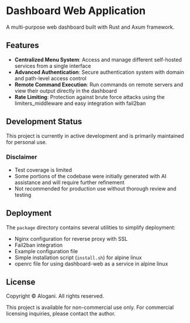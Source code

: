 # Dashboard Web Application

A multi-purpose web dashboard built with Rust and Axum framework.

## Features

- **Centralized Menu System**: Access and manage different self-hosted services from a single interface
- **Advanced Authentication**: Secure authentication system with domain and path-level access control
- **Remote Command Execution**: Run commands on remote servers and view their output directly in the dashboard
- **Rate Limiting**: Protection against brute force attacks using the limiters_middleware and easy integration with fail2ban

## Development Status

This project is currently in active development and is primarily maintained for personal use.

### Disclaimer

- Test coverage is limited
- Some portions of the codebase were initially generated with AI assistance and will require further refinement
- Not recommended for production use without thorough review and testing

## Deployment

The `package` directory contains several utilities to simplify deployment:
- Nginx configuration for reverse proxy with SSL
- Fail2ban integration
- Example configuration file
- Simple installation script (`install.sh`) for alpine linux
- openrc file for using dashboard-web as a service in alpine linux


## License

Copyright © Alogani. All rights reserved.

This project is available for non-commercial use only. For commercial licensing inquiries, please contact the author.